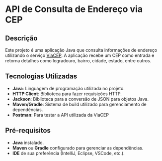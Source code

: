 # API de Consulta de Endereço via CEP

## Descrição
Este projeto é uma aplicação Java que consulta informações de endereço utilizando o serviço [ViaCEP](https://viacep.com.br/). A aplicação recebe um CEP como entrada e retorna detalhes como logradouro, bairro, cidade, estado, entre outros.

## Tecnologias Utilizadas
- **Java**: Linguagem de programação utilizada no projeto.
- **HTTP Client**: Biblioteca para fazer requisições HTTP.
- **Jackson**: Biblioteca para a conversão de JSON para objetos Java.
- **Maven/Gradle**: Sistema de build utilizado para gerenciamento de dependências.
- **Postman**: Para testar a API utilizada da ViaCEP

## Pré-requisitos
- **Java** instalado.
- **Maven** ou **Gradle** configurado para gerenciar as dependências.
- **IDE** de sua preferência (IntelliJ, Eclipse, VSCode, etc.).
